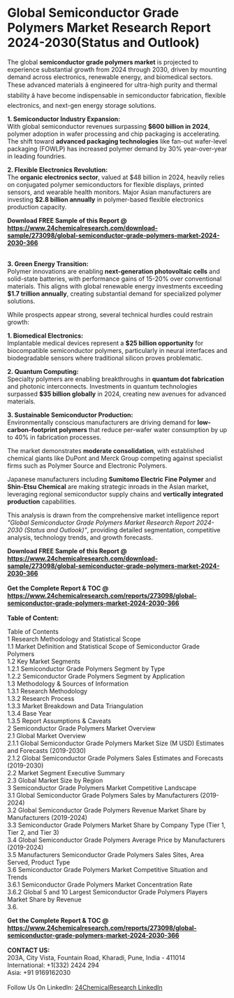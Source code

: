 <h1>Global Semiconductor Grade Polymers Market Research Report 2024-2030(Status and Outlook)</h1><p>The global <strong>semiconductor grade polymers market</strong> is projected to experience substantial growth from 2024 through 2030, driven by mounting demand across electronics, renewable energy, and biomedical sectors. These advanced materials â engineered for ultra-high purity and thermal stability â have become indispensable in semiconductor fabrication, flexible electronics, and next-gen energy storage solutions.</p><p><strong>1. Semiconductor Industry Expansion:</strong><br>
With global semiconductor revenues surpassing <strong>$600 billion in 2024</strong>, polymer adoption in wafer processing and chip packaging is accelerating. The shift toward <strong>advanced packaging technologies</strong> like fan-out wafer-level packaging (FOWLP) has increased polymer demand by 30% year-over-year in leading foundries.</p><p><strong>2. Flexible Electronics Revolution:</strong><br>
The <strong>organic electronics sector</strong>, valued at $48 billion in 2024, heavily relies on conjugated polymer semiconductors for flexible displays, printed sensors, and wearable health monitors. Major Asian manufacturers are investing <strong>$2.8 billion annually</strong> in polymer-based flexible electronics production capacity.</p><div><b>Download FREE Sample of this Report @ 
            <a href="https://www.24chemicalresearch.com/download-sample/273098/global-semiconductor-grade-polymers-market-2024-2030-366">
            https://www.24chemicalresearch.com/download-sample/273098/global-semiconductor-grade-polymers-market-2024-2030-366</a></b></div><br><p><strong>3. Green Energy Transition:</strong><br>
Polymer innovations are enabling <strong>next-generation photovoltaic cells</strong> and solid-state batteries, with performance gains of 15-20% over conventional materials. This aligns with global renewable energy investments exceeding <strong>$1.7 trillion annually</strong>, creating substantial demand for specialized polymer solutions.</p><p>While prospects appear strong, several technical hurdles could restrain growth:</p><p><strong>1. Biomedical Electronics:</strong><br>
Implantable medical devices represent a <strong>$25 billion opportunity</strong> for biocompatible semiconductor polymers, particularly in neural interfaces and biodegradable sensors where traditional silicon proves problematic.</p><p><strong>2. Quantum Computing:</strong><br>
Specialty polymers are enabling breakthroughs in <strong>quantum dot fabrication</strong> and photonic interconnects. Investments in quantum technologies surpassed <strong>$35 billion globally</strong> in 2024, creating new avenues for advanced materials.</p><p><strong>3. Sustainable Semiconductor Production:</strong><br>
Environmentally conscious manufacturers are driving demand for <strong>low-carbon-footprint polymers</strong> that reduce per-wafer water consumption by up to 40% in fabrication processes.</p><p>The market demonstrates <strong>moderate consolidation</strong>, with established chemical giants like DuPont and Merck Group competing against specialist firms such as Polymer Source and Electronic Polymers.</p><p>Japanese manufacturers including <strong>Sumitomo Electric Fine Polymer</strong> and <strong>Shin-Etsu Chemical</strong> are making strategic inroads in the Asian market, leveraging regional semiconductor supply chains and <strong>vertically integrated production</strong> capabilities.</p><p>This analysis is drawn from the comprehensive market intelligence report <em>"Global Semiconductor Grade Polymers Market Research Report 2024-2030 (Status and Outlook)"</em>, providing detailed segmentation, competitive analysis, technology trends, and growth forecasts.</p><div><b>Download FREE Sample of this Report @ 
            <a href="https://www.24chemicalresearch.com/download-sample/273098/global-semiconductor-grade-polymers-market-2024-2030-366">
            https://www.24chemicalresearch.com/download-sample/273098/global-semiconductor-grade-polymers-market-2024-2030-366</a></b></div><br><div><b>Get the Complete Report & TOC @ 
            <a href="https://www.24chemicalresearch.com/reports/273098/global-semiconductor-grade-polymers-market-2024-2030-366">
            https://www.24chemicalresearch.com/reports/273098/global-semiconductor-grade-polymers-market-2024-2030-366</a></b></div><br>
            <b>Table of Content:</b><p>Table of Contents<br />
1 Research Methodology and Statistical Scope<br />
1.1 Market Definition and Statistical Scope of Semiconductor Grade Polymers<br />
1.2 Key Market Segments<br />
1.2.1 Semiconductor Grade Polymers Segment by Type<br />
1.2.2 Semiconductor Grade Polymers Segment by Application<br />
1.3 Methodology & Sources of Information<br />
1.3.1 Research Methodology<br />
1.3.2 Research Process<br />
1.3.3 Market Breakdown and Data Triangulation<br />
1.3.4 Base Year<br />
1.3.5 Report Assumptions & Caveats<br />
2 Semiconductor Grade Polymers Market Overview<br />
2.1 Global Market Overview<br />
2.1.1 Global Semiconductor Grade Polymers Market Size (M USD) Estimates and Forecasts (2019-2030)<br />
2.1.2 Global Semiconductor Grade Polymers Sales Estimates and Forecasts (2019-2030)<br />
2.2 Market Segment Executive Summary<br />
2.3 Global Market Size by Region<br />
3 Semiconductor Grade Polymers Market Competitive Landscape<br />
3.1 Global Semiconductor Grade Polymers Sales by Manufacturers (2019-2024)<br />
3.2 Global Semiconductor Grade Polymers Revenue Market Share by Manufacturers (2019-2024)<br />
3.3 Semiconductor Grade Polymers Market Share by Company Type (Tier 1, Tier 2, and Tier 3)<br />
3.4 Global Semiconductor Grade Polymers Average Price by Manufacturers (2019-2024)<br />
3.5 Manufacturers Semiconductor Grade Polymers Sales Sites, Area Served, Product Type<br />
3.6 Semiconductor Grade Polymers Market Competitive Situation and Trends<br />
3.6.1 Semiconductor Grade Polymers Market Concentration Rate<br />
3.6.2 Global 5 and 10 Largest Semiconductor Grade Polymers Players Market Share by Revenue<br />
3.6.</p><div><b>Get the Complete Report & TOC @ 
            <a href="https://www.24chemicalresearch.com/reports/273098/global-semiconductor-grade-polymers-market-2024-2030-366">
            https://www.24chemicalresearch.com/reports/273098/global-semiconductor-grade-polymers-market-2024-2030-366</a></b></div><br><b>CONTACT US:</b><br>
            203A, City Vista, Fountain Road, Kharadi, Pune, India - 411014<br>
            International: +1(332) 2424 294<br>
            Asia: +91 9169162030 <br><br>
            Follow Us On LinkedIn: <a href="https://www.linkedin.com/company/24chemicalresearch/">24ChemicalResearch LinkedIn</a>